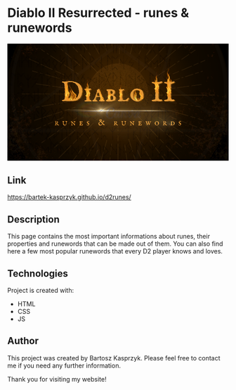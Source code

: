 # Diablo II Resurrected - runes & runewords

![logo strony](/images/shareCropped.png)

## Link

https://bartek-kasprzyk.github.io/d2runes/

## Description

This page contains the most important informations about runes, their properties and runewords that can be made out of them. You can also find here a few most popular runewords that every D2 player knows and loves.

## Technologies

Project is created with:
* HTML
* CSS
* JS

## Author

This project was created by Bartosz Kasprzyk. Please feel free to contact me if you need any further information.

Thank you for visiting my website!
